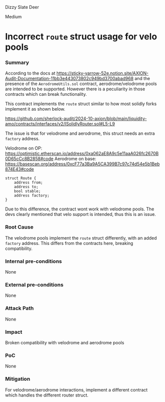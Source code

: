 Dizzy Slate Deer

Medium

# Incorrect `route` struct usage for velo pools

### Summary

According to the docs at https://sticky-yarrow-52e.notion.site/AXION-Audit-Documentation-11bb3e443073802c949bd3700abad968 and the presence of the `AerodromeUtils.sol` contract, aerodrome/velodrome pools are intended to be supported. However there is a peculiarity in those contracts which can break functionality.

This contract implements the `route` struct similar to how most solidly forks implement it as shown below.

https://github.com/sherlock-audit/2024-10-axion/blob/main/liquidity-amo/contracts/interfaces/v2/ISolidlyRouter.sol#L5-L9

The issue is that for velodrome and aerodrome, this struct needs an extra `factory` address.

Velodrome on OP: https://optimistic.etherscan.io/address/0xa062aE8A9c5e11aaA026fc2670B0D65cCc8B2858#code
Aerodrome on base: https://basescan.org/address/0xcF77a3Ba9A5CA399B7c97c74d54e5b1Beb874E43#code

```solidity
struct Route {
    address from;
    address to;
    bool stable;
    address factory;
}
```

Due to this difference, the contract wont work with velodrome pools. The devs clearly mentioned that velo support is intended, thus this is an issue.

### Root Cause

The velodrome pools implement the `route` struct differently, with an added `factory` address. This differs from the contracts here, breaking compatibility.

### Internal pre-conditions

None

### External pre-conditions

None

### Attack Path

None

### Impact

Broken compatibility with velodrome and aerodrome pools

### PoC

None

### Mitigation

For velodrome/aerodrome interactions, implement a different contract which handles the different router struct.
